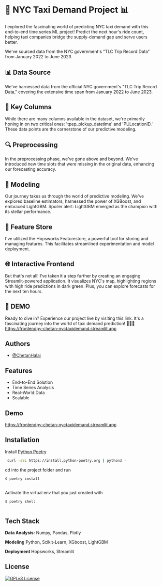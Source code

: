 
# 🚖 NYC Taxi Demand Project 📊

I explored the fascinating world of predicting NYC taxi demand with this end-to-end time series ML project! Predict the next hour's ride count, helping taxi companies bridge the supply-demand gap and serve users better. 

We've sourced data from the NYC government's "TLC Trip Record Data" from January 2022 to June 2023.

## 📊 Data Source 
We've harnessed data from the official NYC government's "TLC Trip Record Data," covering the extensive time span from January 2022 to June 2023.

## 🧐 Key Columns
While there are many columns available in the dataset, we're primarily honing in on two critical ones: 'tpep_pickup_datetime' and 'PULocationID.' These data points are the cornerstone of our predictive modeling.

## 🔍 Preprocessing
In the preprocessing phase, we've gone above and beyond. We've introduced new time slots that were missing in the original data, enhancing our forecasting accuracy.

## 🤖 Modeling
Our journey takes us through the world of predictive modeling. We've explored baseline estimators, harnessed the power of XGBoost, and embraced LightGBM. Spoiler alert: LightGBM emerged as the champion with its stellar performance.

## 🧠 Feature Store
I've utilized the Hopsworks Featurestore, a powerful tool for storing and managing features. This facilitates streamlined experimentation and model deployment.

## 🌐 Interactive Frontend
But that's not all! I've taken it a step further by creating an engaging Streamlit-powered application. It visualizes NYC's map, highlighting regions with high ride predictions in dark green. Plus, you can explore forecasts for the next ten hours.

## 🚀 DEMO 
Ready to dive in? Experience our project live by visiting this link. It's a fascinating journey into the world of taxi demand prediction! 🌟🗽🚕
https://frontendpy-chetan-nyctaxidemand.streamlit.app
## Authors

- [@ChetanHalai](https://github.com/chetanhalai3c)




## Features

- End-to-End Solution 
- Time Series Analysis
- Real-World Data
- Scalable



## Demo

https://frontendpy-chetan-nyctaxidemand.streamlit.app


## Installation

Install [Python Poetry](https://python-poetry.org/)

```bash
 curl -sSL https://install.python-poetry.org | python3 -

```


cd into the project folder and run

```bash
$ poetry install
 
```


Activate the virtual env that you just created with

```bash
$ poetry shell
 
```
    
## Tech Stack

**Data Analysis:** Numpy, Pandas, Plotly 

**Modeling** Python, Scikit-Learn, XGboost, LightGBM

**Deployment** Hopsworks, Streamlit


## License

[![GPLv3 License](https://img.shields.io/badge/License-GPL%20v3-yellow.svg)](https://opensource.org/licenses/)

